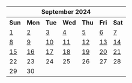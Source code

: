 <table align="center" border="0" cellpadding="0" cellspacing="0" class="month">
 <tr>
  <th class="month" colspan="7">
   September 2024
  </th>
 </tr>
 <tr>
  <th class="sun">
   Sun
  </th>
  <th class="mon">
   Mon
  </th>
  <th class="tue">
   Tue
  </th>
  <th class="wed">
   Wed
  </th>
  <th class="thu">
   Thu
  </th>
  <th class="fri">
   Fri
  </th>
  <th class="sat">
   Sat
  </th>
 </tr>
 <tr>
  <td class="sun">
   <a href="20240901.py">
    1
   </a>
  </td>
  <td class="mon">
   <a href="20240902.py">
    2
   </a>
  </td>
  <td class="tue">
   <a href="20240903.py">
    3
   </a>
  </td>
  <td class="wed">
   <a href="20240904.py">
    4
   </a>
  </td>
  <td class="thu">
   <a href="20240905.py">
    5
   </a>
  </td>
  <td class="fri">
   <a href="20240906.py">
    6
   </a>
  </td>
  <td class="sat">
   <a href="20240907.py">
    7
   </a>
  </td>
 </tr>
 <tr>
  <td class="sun">
   <a href="20240908.py">
    8
   </a>
  </td>
  <td class="mon">
   <a href="20240909.py">
    9
   </a>
  </td>
  <td class="tue">
   <a href="20240910.py">
    10
   </a>
  </td>
  <td class="wed">
   <a href="20240911.py">
    11
   </a>
  </td>
  <td class="thu">
   <a href="20240912.py">
    12
   </a>
  </td>
  <td class="fri">
   <a href="20240913.py">
    13
   </a>
  </td>
  <td class="sat">
   <a href="20240914.py">
    14
   </a>
  </td>
 </tr>
 <tr>
  <td class="sun">
   <a href="20240915.py">
    15
   </a>
  </td>
  <td class="mon">
   <a href="20240916.py">
    16
   </a>
  </td>
  <td class="tue">
   <a href="20240917.py">
    17
   </a>
  </td>
  <td class="wed">
   <a href="20240918.py">
    18
   </a>
  </td>
  <td class="thu">
   <a href="20240919.py">
    19
   </a>
  </td>
  <td class="fri">
   <a href="20240920.py">
    20
   </a>
  </td>
  <td class="sat">
   <a href="20240921.py">
    21
   </a>
  </td>
 </tr>
 <tr>
  <td class="sun">
   22
  </td>
  <td class="mon">
   23
  </td>
  <td class="tue">
   24
  </td>
  <td class="wed">
   25
  </td>
  <td class="thu">
   26
  </td>
  <td class="fri">
   27
  </td>
  <td class="sat">
   28
  </td>
 </tr>
 <tr>
  <td class="sun">
   29
  </td>
  <td class="mon">
   30
  </td>
  <td class="noday">
  </td>
  <td class="noday">
  </td>
  <td class="noday">
  </td>
  <td class="noday">
  </td>
  <td class="noday">
  </td>
 </tr>
</table>
